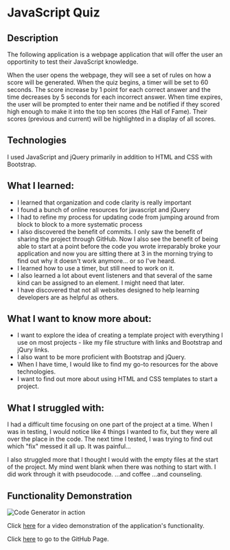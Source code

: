 # JavaScript Quiz

## Description

The following application is a webpage application that will offer the user an opportinity to test their JavaScript knowledge.

When the user opens the webpage, they will see a set of rules on how a score will be generated.  When the quiz begins, a timer will be set to 60 seconds.  The score increase by 1 point for each correct answer and the time decreases by 5 seconds for each incorrect answer.  When time expires, the user will be prompted to enter their name and be notified if they scored high enough to make it into the top ten scores (the Hall of Fame).  Their scores (previous and current) will be highlighted in a display of all scores.

## Technologies

I used JavaScript and jQuery primarily in addition to HTML and CSS with Bootstrap. 

## What I learned:

* I learned that organization and code clarity is really important
* I found a bunch of online resources for javascript and jQuery
* I had to refine my process for updating code from jumping around from block to block to a more systematic process
* I also discovered the benefit of commits.  I only saw the benefit of sharing the project through GitHub.  Now I also see the benefit of being able to start at a point before the code you wrote irreparably broke your application and now you are sitting there at 3 in the morning trying to find out why it doesn't work anymore... or so I've heard.
* I learned how to use a timer, but still need to work on it.
* I also learned a lot about event listeners and that several of the same kind can be assigned to an element.  I might need that later.
* I have discovered that not all websites designed to help learning developers are as helpful as others.

## What I want to know more about:

* I want to explore the idea of creating a template project with everything I use on most projects - like my file structure with links and Bootstrap and jQury links.
* I also want to be more proficient with Bootstrap and jQuery.
* When I have time, I would like to find my go-to resources for the above technologies.
* I want to find out more about using HTML and CSS templates to start a project. 

## What I struggled with:

I had a difficult time focusing on one part of the project at a time.  When I was in testing, I would notice like 4 things I wanted to fix, but they were all over the place in the code.  The next time I tested, I was trying to find out which "fix" messed it all up.  It was painful...

I also struggled more that I thought I would with the empty files at the start of the project.  My mind went blank when there was nothing to start with.  I did work through it with pseudocode.  ...and coffee  ...and counseling.
 
## Functionality Demonstration















![Code Generator in action](./Assets/Password-Generator.png)








Click [here](https://www.awesomescreenshot.com/video/2326247?key=5cf40401be0223667ef5f7cdfaf7b2bd) for a video demonstration of the application's functionality.

Click [here](https://charvey0.github.io/03-Homework/) to go to the GitHub Page.